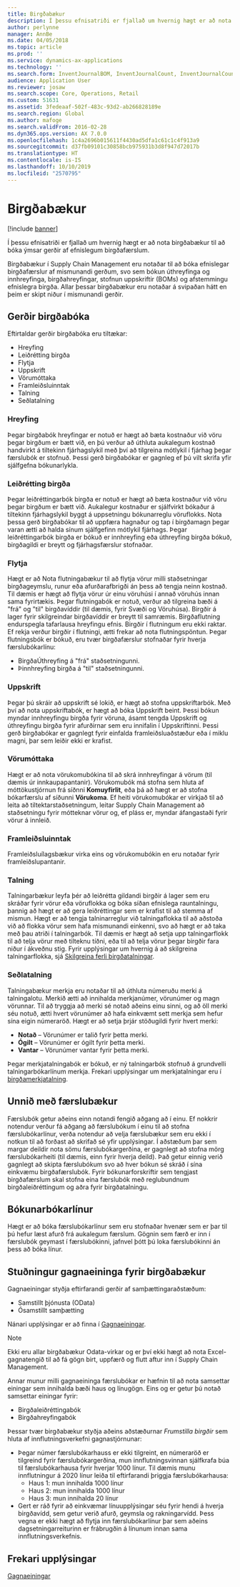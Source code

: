 ```yaml
---
title: Birgðabækur
description: Í þessu efnisatriði er fjallað um hvernig hægt er að nota birgðabækur til að bóka ýmsar gerðir af efnislegum birgðafærslum.
author: perlynne
manager: AnnBe
ms.date: 04/05/2018
ms.topic: article
ms.prod: ''
ms.service: dynamics-ax-applications
ms.technology: ''
ms.search.form: InventJournalBOM, InventJournalCount, InventJournalCountTag, InventJournalLossProfit, InventJournalMovement, InventJournalTransfer, WMSJournalTable
audience: Application User
ms.reviewer: josaw
ms.search.scope: Core, Operations, Retail
ms.custom: 51631
ms.assetid: 3fedeaaf-502f-483c-93d2-ab266828189e
ms.search.region: Global
ms.author: mafoge
ms.search.validFrom: 2016-02-28
ms.dyn365.ops.version: AX 7.0.0
ms.openlocfilehash: 1c4a2696b015611f4430ad5dfa1c61c1c4f913a9
ms.sourcegitcommit: d37fb09101c30858bcb975931b3d8f947d72017b
ms.translationtype: HT
ms.contentlocale: is-IS
ms.lasthandoff: 10/10/2019
ms.locfileid: "2570795"
---
```

# <a name="inventory-journals"></a>Birgðabækur

[!include [banner](../includes/banner.md)]

Í þessu efnisatriði er fjallað um hvernig hægt er að nota birgðabækur til að bóka ýmsar gerðir af efnislegum birgðafærslum.

Birgðabækur í Supply Chain Management eru notaðar til að bóka efnislegar birgðafærslur af mismunandi gerðum, svo sem bókun úthreyfinga og innhreyfinga, birgðahreyfingar, stofnun uppskriftir (BOMs) og afstemmingu efnislegra birgða. Allar þessar birgðabækur eru notaðar á svipaðan hátt en þeim er skipt niður í mismunandi gerðir.

## <a name="types-of-inventory-journals"></a>Gerðir birgðabóka
Eftirtaldar gerðir birgðabóka eru tiltækar:

-   Hreyfing
-   Leiðrétting birgða
-   Flytja
-   Uppskrift
-   Vörumóttaka
-   Framleiðsluinntak
-   Talning
-   Seðlatalning

### <a name="movement"></a>Hreyfing

Þegar birgðabók hreyfingar er notuð er hægt að bæta kostnaður við vöru þegar birgðum er bætt við, en þú verður að úthluta aukalegum kostnað handvirkt á tiltekinn fjárhagslykil með því að tilgreina mótlykil í fjárhag þegar færslubók er stofnuð. Þessi gerð birgðabókar er gagnleg ef þú vilt skrifa yfir sjálfgefna bókunarlykla.

### <a name="inventory-adjustment"></a>Leiðrétting birgða

Þegar leiðréttingarbók birgða er notuð er hægt að bæta kostnaður við vöru þegar birgðum er bætt við. Aukalegur kostnaður er sjálfvirkt bókaður á tiltekinn fjárhagslykil byggt á uppsetningu bókunarreglu vöruflokks. Nota þessa gerð birgðabókar til að uppfæra hagnaður og tap í birgðamagn þegar varan ætti að halda sínum sjálfgefinn mótlykil fjárhags. Þegar leiðréttingarbók birgða er bókuð er innhreyfing eða úthreyfing birgða bókuð, birgðagildi er breytt og fjárhagsfærslur stofnaðar.

### <a name="transfer"></a>Flytja

Hægt er að Nota flutningabækur til að flytja vörur milli staðsetningar birgðageymslu, runur eða afurðarafbrigði án þess að tengja neinn kostnað. Til dæmis er hægt að flytja vörur úr einu vöruhúsi í annað vöruhús innan sama fyrirtækis. Þegar flutningabók er notuð, verður að tilgreina bæði á "frá" og "til" birgðavíddir (til dæmis, fyrir Svæði og Vöruhúsa). Birgðir á lager fyrir skilgreindar birgðavíddir er breytt til samræmis. Birgðaflutning endurspegla tafarlausa hreyfingu efnis. Birgðir í flutningum eru ekki raktar. Ef rekja verður birgðir í flutningi, ætti frekar að nota flutningspöntun. Þegar flutningsbók er bókuð, eru tvær birgðafærslur stofnaðar fyrir hverja færslubókarlínu:

-   BirgðaÚthreyfing á "frá" staðsetningunni.
-   Þinnhreyfing birgða á "til" staðsetningunni.

### <a name="bom"></a>Uppskrift

Þegar þú skráir að uppskrift sé lokið, er hægt að stofna uppskriftarbók. Með því að nota uppskriftabók, er hægt að bóka Uppskrift beint. Þessi bókun myndar innhreyfingu birgða fyrir vöruna, ásamt tengda Uppskrift og úthreyfingu birgða fyrir afurðirnar sem eru innifalin í Uppskriftinni. Þessi gerð birgðabókar er gagnlegt fyrir einfalda framleiðsluaðstæður eða í miklu magni, þar sem leiðir ekki er krafist.

### <a name="item-arrival"></a>Vörumóttaka

Hægt er að nota vörukomubókina til að skrá innhreyfingar á vörum (til dæmis úr innkaupapantanir). Vörukomubók má stofna sem hluta af móttökustjórnun frá síðnni **Komuyfirlit**, eða þá að hægt er að stofna bókarfærslu af síðunni **Vörukoma**. Ef heiti vörukomubókar er virkjað til að leita að tiltektarstaðsetningum, leitar Supply Chain Management að staðsetningu fyrir mótteknar vörur og, ef pláss er, myndar áfangastaði fyrir vörur á innleið.

### <a name="production-input"></a>Framleiðsluinntak

Framleiðsluílagsbækur virka eins og vörukomubókin en eru notaðar fyrir framleiðslupantanir.

### <a name="counting"></a>Talning

Talningarbækur leyfa þér að leiðrétta gildandi birgðir á lager sem eru skráðar fyrir vörur eða vöruflokka og bóka síðan efnislega rauntalningu, þannig að hægt er að gera leiðréttingar sem er krafist til að stemma af mismun. Hægt er að tengja talninarreglur við talningaflokka til að aðstoða við að flokka vörur sem hafa mismunandi einkenni, svo að hægt er að taka með þau atriði í talningarbók. Til dæmis er hægt að setja upp talningarflokk til að telja vörur með tilteknu tíðni, eða til að telja vörur þegar birgðir fara niður í ákveðnu stig. Fyrir upplýsingar um hvernig á að skilgreina talningarflokka, sjá [Skilgreina ferli birgðatalningar](tasks/define-inventory-counting-processes.md).

### <a name="tag-counting"></a>Seðlatalning

Talningabækur merkja eru notaðar til að úthluta númeruðu merki á talningalotu. Merkið ætti að innihalda merkjanúmer, vörunúmer og magn vörunnar. Til að tryggja að merki sé notað aðeins einu sinni, og að öll merki séu notuð, ætti hvert vörunúmer að hafa einkvæmt sett merkja sem hefur sína eigin númeraröð. Hægt er að setja þrjár stöðugildi fyrir hvert merki:

-   **Notað** – Vörunúmer er talið fyrir þetta merki.
-   **Ógilt** – Vörunúmer er ógilt fyrir þetta merki.
-   **Vantar** – Vörunúmer vantar fyrir þetta merki.

Þegar merkjatalningabók er bókuð, er ný talningarbók stofnuð á grundvelli talningarbókarlínum merkja. Frekari upplýsingar um merkjatalningar eru í [birgðamerkjatalning](inventory-tag-counting.md).

## <a name="working-with-journals"></a>Unnið með færslubækur
Færslubók getur aðeins einn notandi fengið aðgang að í einu. Ef nokkrir notendur verður fá aðgang að færslubókum í einu til að stofna færslubókarlínur, verða notendur að velja færslubækur sem eru ekki í notkun til að forðast að skrifað sé yfir upplýsingar. Í aðstæðum þar sem margar deildir nota sömu færslubókargerðina, er gagnlegt að stofna mörg færslubókarheiti (til dæmis, einn fyrir hverja deild). Það getur einnig verið gagnlegt að skipta færslubókum svo að hver bókun sé skráð í sína einkvæmu birgðafærslubók. Fyrir bókunarforskriftir sem tengjast birgðafærslum skal stofna eina færslubók með reglubundnum birgðaleiðréttingum og aðra fyrir birgðatalningu.

## <a name="posting-journal-lines"></a>Bókunarbókarlínur
Hægt er að bóka færslubókarlínur sem eru stofnaðar hvenær sem er þar til þú hefur læst afurð frá aukalegum færslum. Gögnin sem færð er inn í færslubók geymast í færslubókinni, jafnvel þótt þú loka færslubókinni án þess að bóka línur.

## <a name="data-entity-support-for-inventory-journals"></a>Stuðningur gagnaeininga fyrir birgðabækur

Gagnaeiningar styðja eftirfarandi gerðir af samþættingaraðstæðum:
-    Samstillt þjónusta (OData)
-  Ósamstillt samþætting

Nánari upplýsingar er að finna í [Gagnaeiningar](../../dev-itpro/data-entities/data-entities.md).

> [!NOTE]
> Ekki eru allar birgðabækur Odata-virkar og er því ekki hægt að nota Excel-gagnatengið til að fá gögn birt, uppfærð og flutt aftur inn í Supply Chain Management. 

Annar munur milli gagnaeininga færslubókar er hæfnin til að nota samsettar einingar sem innihalda bæði haus og línugögn. Eins og er getur þú notað samsettar einingar fyrir:
-   Birgðaleiðréttingabók
-   Birgðahreyfingabók

Þessar tvær birgðabækur styðja aðeins aðstæðurnar *Frumstilla birgðir* sem hluta af innflutningsverkefni gagnastjórnunar:
-  Þegar númer færslubókarhauss er ekki tilgreint, en númeraröð er tilgreind fyrir færslubókargerðina, mun innflutningsvinnan sjálfkrafa búa til færslubókarhausa fyrir hverjar 1000 línur. Til dæmis munu innflutningur á 2020 línur leiða til eftirfarandi þriggja færslubókarhausa:
    -  Haus 1: mun innihalda 1000 línur
    -  Haus 2: mun innihalda 1000 línur
    -  Haus 3: mun innihalda 20 línur
-  Gert er ráð fyrir að einkvæmar línuupplýsingar séu fyrir hendi á hverja birgðavídd, ​​sem getur verið afurð, geymsla og rakningarvídd. Þess vegna er ekki hægt að flytja inn færslubókarlínur þar sem aðeins dagsetningarreiturinn er frábrugðin á línunum innan sama innflutningsverkefnis.

## <a name="additional-resources"></a>Frekari upplýsingar

[Gagnaeiningar](../../dev-itpro/data-entities/data-entities.md)
